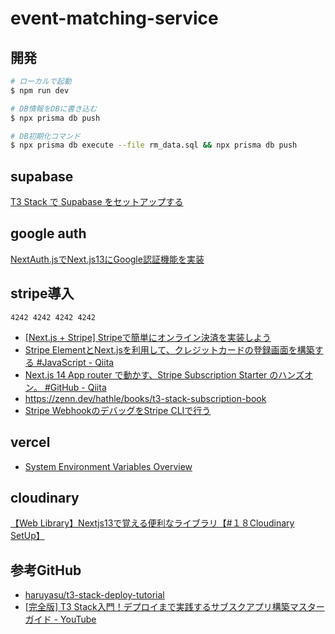 # event-matching-service

## 開発
```bash
# ローカルで起動
$ npm run dev

# DB情報をDBに書き込む
$ npx prisma db push

# DB初期化コマンド
$ npx prisma db execute --file rm_data.sql && npx prisma db push
```

## supabase
[T3 Stack で Supabase をセットアップする](https://zenn.dev/yu_undefined/articles/f799ea05167621)

## google auth
[NextAuth.jsでNext.js13にGoogle認証機能を実装](https://zenn.dev/hayato94087/articles/91179fbbe1cad4)

## stripe導入
```
4242 4242 4242 4242
```
- [[Next.js + Stripe] Stripeで簡単にオンライン決済を実装しよう](https://zenn.dev/knagano/articles/zenn-article-9)
- [Stripe ElementとNext.jsを利用して、クレジットカードの登録画面を構築する #JavaScript - Qiita](https://qiita.com/hideokamoto/items/cef6eaa1c62ae6cb728d)
- [Next.js 14 App router で動かす、Stripe Subscription Starter のハンズオン。 #GitHub - Qiita](https://qiita.com/masakinihirota/items/33cdd1f9cb1276211bdf#stripe%E3%82%AB%E3%82%B9%E3%82%BF%E3%83%9E%E3%83%BC%E3%83%9D%E3%83%BC%E3%82%BF%E3%83%AB%E3%81%AE%E8%A8%AD%E5%AE%9A)
- https://zenn.dev/hathle/books/t3-stack-subscription-book
- [Stripe WebhookのデバッグをStripe CLIで行う](https://zenn.dev/hideokamoto/books/e961b4bad92429/viewer/fcc60a)

## vercel
- [System Environment Variables Overview](https://vercel.com/docs/projects/environment-variables/system-environment-variables)

## cloudinary
[【Web Library】Nextjs13で覚える便利なライブラリ【#１８Cloudinary SetUp】](https://zenn.dev/web_life_ch/articles/f3499dcfddba8b)

## 参考GitHub
- [haruyasu/t3-stack-deploy-tutorial](https://github.com/haruyasu/t3-stack-deploy-tutorial)
- [[完全版] T3 Stack入門！デプロイまで実践するサブスクアプリ構築マスターガイド - YouTube](https://www.youtube.com/watch?v=EVjx7lAu0XQ&t=506s)